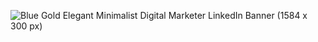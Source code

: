


![Blue Gold Elegant Minimalist Digital Marketer LinkedIn Banner (1584 x 300 px)](https://github.com/VishAstra/VishAstra/assets/122463168/98eadccf-4fbe-406d-a248-bd76b6d28676)


<!--
**VishAstra/VishAstra** is a ✨ _special_ ✨ repository because its `README.md` (this file) appears on your GitHub profile.

Here are some ideas to get you started:

- 🔭 I’m currently working on ...
- 🌱 I’m currently learning ...
- 👯 I’m looking to collaborate on ...
- 🤔 I’m looking for help with ...
- 💬 Ask me about ...
- 📫 How to reach me: ...
- 😄 Pronouns: ...
- ⚡ Fun fact: ...
-->

